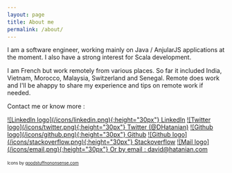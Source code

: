 ```yaml
---
layout: page
title: About me
permalink: /about/
---
```


I am a software engineer, working mainly on Java / AnjularJS applications at the moment. I also have a strong interest for Scala development.

I am French but work remotely from various places. So far it included India, Vietnam, Morocco, Malaysia, Switzerland and Senegal. Remote does work and I'll be ahappy to share my experience and tips on remote work if needed.

Contact me or know more :

<a href='https://vn.linkedin.com/pub/david-hatanian/13/16/3b6' target='_blank' >
![LinkedIn logo](/icons/linkedin.png){:height="30px"} LinkedIn</a>

<a href='https://twitter.com/DHatanian' target='_blank' >
![Twitter logo](/icons/twitter.png){:height="30px"} Twitter (@DHatanian)</a>

<a href='https://github.com/dhatanian' target='_blank' >
![Github logo](/icons/github.png){:height="30px"} Github</a>

<a href='https://stackoverflow.com/users/1654764/david' target='_blank' >
![Github logo](/icons/stackoverflow.png){:height="30px"} Stackoverflow</a>

<a href='mailto:david@hatanian.com'>
![Mail logo](/icons/email.png){:height="30px"} Or by email : david@hatanian.com</a>

<sub><sup>Icons by <a href="http://goodstuffnononsense.com">goodstuffnononsense.com</a></sup></sub>

